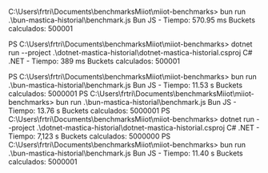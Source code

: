 C:\Users\frtri\Documents\benchmarksMiiot\miiot-benchmarks> bun run .\bun-mastica-historial\benchmark.js
Bun JS - Tiempo: 570.95 ms
Buckets calculados: 500001

PS C:\Users\frtri\Documents\benchmarksMiiot\miiot-benchmarks> dotnet run --project .\dotnet-mastica-historial\dotnet-mastica-historial.csproj
C# .NET - Tiempo: 389 ms
Buckets calculados: 500001



PS C:\Users\frtri\Documents\benchmarksMiiot\miiot-benchmarks> bun run .\bun-mastica-historial\benchmark.js
Bun JS - Tiempo: 11.53 s
Buckets calculados: 5000001
PS C:\Users\frtri\Documents\benchmarksMiiot\miiot-benchmarks> bun run .\bun-mastica-historial\benchmark.js
Bun JS - Tiempo: 13.76 s
Buckets calculados: 5000001
PS C:\Users\frtri\Documents\benchmarksMiiot\miiot-benchmarks> dotnet run --project .\dotnet-mastica-historial\dotnet-mastica-historial.csproj
C# .NET - Tiempo: 7,123 s
Buckets calculados: 5000000
PS C:\Users\frtri\Documents\benchmarksMiiot\miiot-benchmarks> bun run .\bun-mastica-historial\benchmark.js
Bun JS - Tiempo: 11.40 s
Buckets calculados: 5000001